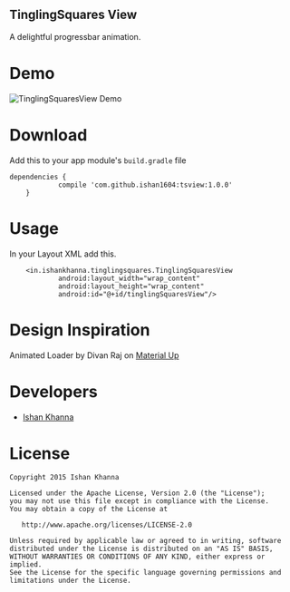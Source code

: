 ## TinglingSquares View

A delightful progressbar animation.

# Demo
![TinglingSquaresView Demo](https://raw.githubusercontent.com/ishan1604/tsview/master/media/demo.gif)

# Download

Add this to your app module's `build.gradle` file
```
dependencies {
	        compile 'com.github.ishan1604:tsview:1.0.0'
	}
```

# Usage

In your Layout XML add this.
```
    <in.ishankhanna.tinglingsquares.TinglingSquaresView
            android:layout_width="wrap_content"
            android:layout_height="wrap_content"
            android:id="@+id/tinglingSquaresView"/>

```

# Design Inspiration

Animated Loader by Divan Raj on [Material Up](https://material.uplabs.com/posts/animated-loader-after-effects-freebie)

# Developers

* [Ishan Khanna](https://github.com/ishan1604)

# License

```
Copyright 2015 Ishan Khanna

Licensed under the Apache License, Version 2.0 (the "License");
you may not use this file except in compliance with the License.
You may obtain a copy of the License at

   http://www.apache.org/licenses/LICENSE-2.0

Unless required by applicable law or agreed to in writing, software
distributed under the License is distributed on an "AS IS" BASIS,
WITHOUT WARRANTIES OR CONDITIONS OF ANY KIND, either express or implied.
See the License for the specific language governing permissions and
limitations under the License.

```
